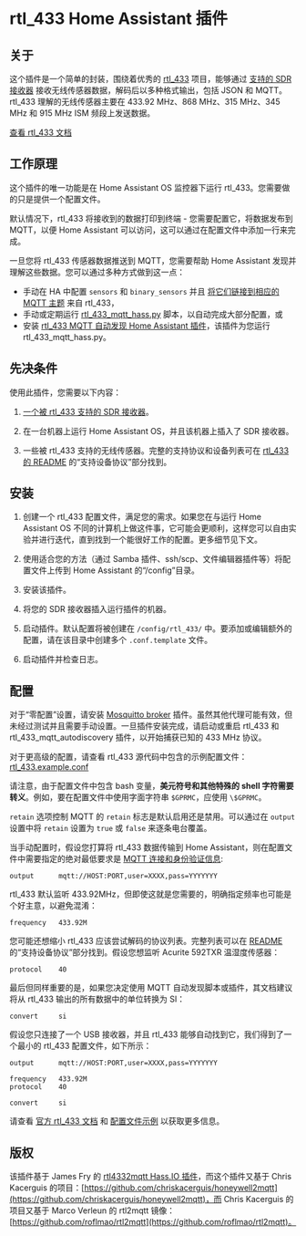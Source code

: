 # rtl_433 Home Assistant 插件

## 关于

这个插件是一个简单的封装，围绕着优秀的 [rtl_433](https://github.com/merbanan/rtl_433) 项目，能够通过 [支持的 SDR 接收器](https://triq.org/rtl_433/HARDWARE.html) 接收无线传感器数据，解码后以多种格式输出，包括 JSON 和 MQTT。rtl_433 理解的无线传感器主要在 433.92 MHz、868 MHz、315 MHz、345 MHz 和 915 MHz ISM 频段上发送数据。

[查看 rtl_433 文档](https://triq.org/rtl_433)

## 工作原理

这个插件的唯一功能是在 Home Assistant OS 监控器下运行 rtl_433。您需要做的只是提供一个配置文件。

默认情况下，rtl_433 将接收到的数据打印到终端 - 您需要配置它，将数据发布到 MQTT，以便 Home Assistant 可以访问，这可以通过在配置文件中添加一行来完成。

一旦您将 rtl_433 传感器数据推送到 MQTT，您需要帮助 Home Assistant 发现并理解这些数据。您可以通过多种方式做到这一点：

  * 手动在 HA 中配置 `sensors` 和 `binary_sensors` 并且 [将它们链接到相应的 MQTT 主题](https://www.home-assistant.io/integrations/sensor.mqtt/) 来自 rtl_433，
  * 手动或定期运行 [rtl_433_mqtt_hass.py](https://github.com/merbanan/rtl_433/tree/master/examples/rtl_433_mqtt_hass.py) 脚本，以自动完成大部分配置，或
  * 安装 [rtl_433 MQTT 自动发现 Home Assistant 插件](https://github.com/pbkhrv/rtl_433-hass-addons/tree/main/rtl_433_mqtt_autodiscovery)，该插件为您运行 rtl_433_mqtt_hass.py。

## 先决条件

 使用此插件，您需要以下内容：

 1. [一个被 rtl_433 支持的 SDR 接收器](https://triq.org/rtl_433/HARDWARE.html)。

 2. 在一台机器上运行 Home Assistant OS，并且该机器上插入了 SDR 接收器。

 3. 一些被 rtl_433 支持的无线传感器。完整的支持协议和设备列表可在 [rtl_433 的 README](https://github.com/merbanan/rtl_433/blob/master/README.md) 的“支持设备协议”部分找到。

## 安装

 1. 创建一个 rtl_433 配置文件，满足您的需求。如果您在与运行 Home Assistant OS 不同的计算机上做这件事，它可能会更顺利，这样您可以自由实验并进行迭代，直到找到一个能很好工作的配置。更多细节见下文。

 2. 使用适合您的方法（通过 Samba 插件、ssh/scp、文件编辑器插件等）将配置文件上传到 Home Assistant 的“/config”目录。

 3. 安装该插件。

 5. 将您的 SDR 接收器插入运行插件的机器。

 5. 启动插件。默认配置将被创建在 `/config/rtl_433/` 中。要添加或编辑额外的配置，请在该目录中创建多个 `.conf.template` 文件。

 6. 启动插件并检查日志。

## 配置

对于“零配置”设置，请安装 [Mosquitto broker](https://github.com/home-assistant/addons/blob/master/mosquitto/DOCS.md) 插件。虽然其他代理可能有效，但未经过测试并且需要手动设置。一旦插件安装完成，请启动或重启 rtl_433 和 rtl_433_mqtt_autodiscovery 插件，以开始捕获已知的 433 MHz 协议。

对于更高级的配置，请查看 rtl_433 源代码中包含的示例配置文件：[rtl_433.example.conf](https://github.com/merbanan/rtl_433/blob/master/conf/rtl_433.example.conf)

请注意，由于配置文件中包含 bash 变量，**美元符号和其他特殊的 shell 字符需要转义**。例如，要在配置文件中使用字面字符串 `$GPRMC`，应使用 `\$GPRMC`。

`retain` 选项控制 MQTT 的 `retain` 标志是默认启用还是禁用。可以通过在 `output` 设置中将 `retain` 设置为 `true` 或 `false` 来逐条电台覆盖。

当手动配置时，假设您打算将 rtl_433 数据传输到 Home Assistant，则在配置文件中需要指定的绝对最低要求是 [MQTT 连接和身份验证信息](https://triq.org/rtl_433/OPERATION.html#mqtt-output):

```
output      mqtt://HOST:PORT,user=XXXX,pass=YYYYYYY
```

rtl_433 默认监听 433.92MHz，但即使这就是您需要的，明确指定频率也可能是个好主意，以避免混淆：

```
frequency   433.92M
```

您可能还想缩小 rtl_433 应该尝试解码的协议列表。完整列表可以在 [README](https://github.com/merbanan/rtl_433/blob/master/README.md) 的“支持设备协议”部分找到。假设您想监听 Acurite 592TXR 温湿度传感器：

```
protocol    40
```

最后但同样重要的是，如果您决定使用 MQTT 自动发现脚本或插件，其文档建议将从 rtl_433 输出的所有数据中的单位转换为 SI：

```
convert     si
```

假设您只连接了一个 USB 接收器，并且 rtl_433 能够自动找到它，我们得到了一个最小的 rtl_433 配置文件，如下所示：

```
output      mqtt://HOST:PORT,user=XXXX,pass=YYYYYYY

frequency   433.92M
protocol    40

convert     si
```

请查看 [官方 rtl_433 文档](https://triq.org/rtl_433) 和 [配置文件示例](https://github.com/merbanan/rtl_433/tree/master/conf) 以获取更多信息。

## 版权

该插件基于 James Fry 的 [rtl4332mqtt Hass.IO 插件](https://github.com/james-fry/hassio-addons/tree/master/rtl4332mqtt)，而这个插件又基于 Chris Kacerguis 的项目：[https://github.com/chriskacerguis/honeywell2mqtt](https://github.com/chriskacerguis/honeywell2mqtt)，而 Chris Kacerguis 的项目又基于 Marco Verleun 的 rtl2mqtt 镜像：[https://github.com/roflmao/rtl2mqtt](https://github.com/roflmao/rtl2mqtt)。
